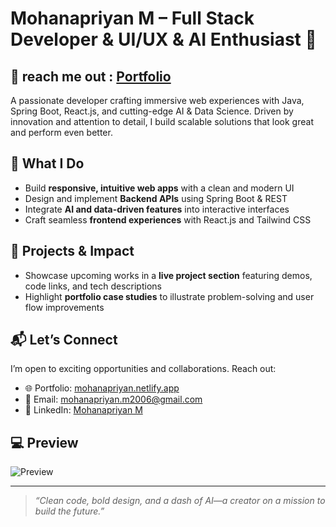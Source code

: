 # Mohanapriyan M – Full Stack Developer & UI/UX & AI Enthusiast 🚀

##  🔗 reach me out : [Portfolio](https://mohanapriyan.netlify.app/)

A passionate developer crafting immersive web experiences with Java, Spring Boot, React.js, and cutting-edge AI & Data Science. Driven by innovation and attention to detail, I build scalable solutions that look great and perform even better.

## 🔧 What I Do
- Build **responsive, intuitive web apps** with a clean and modern UI
- Design and implement **Backend APIs** using Spring Boot & REST
- Integrate **AI and data-driven features** into interactive interfaces
- Craft seamless **frontend experiences** with React.js and Tailwind CSS

## 💼 Projects & Impact
- Showcase upcoming works in a **live project section** featuring demos, code links, and tech descriptions
- Highlight **portfolio case studies** to illustrate problem-solving and user flow improvements

## 📬 Let’s Connect
I’m open to exciting opportunities and collaborations. Reach out:
- 🌐 Portfolio: [mohanapriyan.netlify.app](https://mohanapriyan.netlify.app/)
- 📧 Email: mohanapriyan.m2006@gmail.com
- 🤝 LinkedIn: [Mohanapriyan M](https://www.linkedin.com/in/mohanapriyan-m2006/)

## 💻 Preview
![Preview](./screenshots/preview.gif)

---

> *“Clean code, bold design, and a dash of AI—a creator on a mission to build the future.”*
